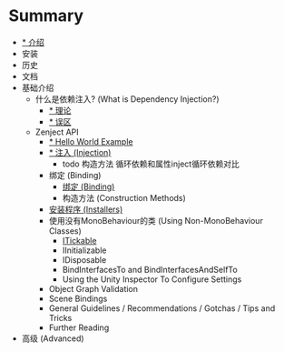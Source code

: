 # Summary

* [* 介绍](Introduction.md)
* 安装
* 历史
* 文档
* 基础介绍
    * 什么是依赖注入? (What is Dependency Injection?)
        * [* 理论](.md)
        * [* 误区](.md)
    * Zenject API
        * [* Hello World Example](.md)
        * [* 注入 (Injection)](.md)
            * todo 构造方法 循环依赖和属性inject循环依赖对比
        * 绑定 (Binding)
            * [绑定 (Binding)](Content/binding.md)
            * 构造方法 (Construction Methods)
        * [安装程序 (Installers)](Content/installers.md)
        * 使用没有MonoBehaviour的类 (Using Non-MonoBehaviour Classes)
            * [ITickable](itickable.md)
            * IInitializable
            * IDisposable
            * BindInterfacesTo and BindInterfacesAndSelfTo
            * Using the Unity Inspector To Configure Settings
        * Object Graph Validation
        * Scene Bindings
        * General Guidelines / Recommendations / Gotchas / Tips and Tricks
        * Further Reading
* 高级 (Advanced)

